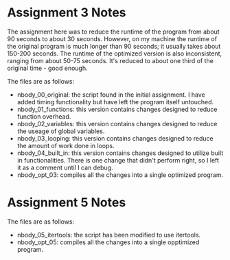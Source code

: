 # Assignment 3 Notes

The assignment here was to reduce the runtime of the program from about 90 seconds to about 30 seconds. However, on my machine the runtime of the original program is much longer than 90 seconds; it usually takes about 150-200 seconds. The runtime of the optimized version is also inconsistent, ranging from about 50-75 seconds. It's reduced to about one third of the original time - good enough.

The files are as follows:
   - nbody_00_original: the script found in the initial assignment. I have added timing functionality but have left the program itself untouched.
   - nbody_01_functions: this version contains changes designed to reduce function overhead.
   - nbody_02_variables: this version contains changes designed to reduce the useage of global variables.
   - nbody_03_looping: this version contains changes designed to reduce the amount of work done in loops.
   - nbody_04_built_in: this version contains changes designed to utilize built in functionalities. There is one change that didn't perform right, so I left it as a comment until I can debug.
   - nbody_opt_03: compiles all the changes into a single optimized program.

# Assignment 5 Notes

The files are as follows:
   - nbody_05_itertools: the script has been modified to use itertools.
   - nbody_opt_05: compiles all the changes into a single opptimized program.
